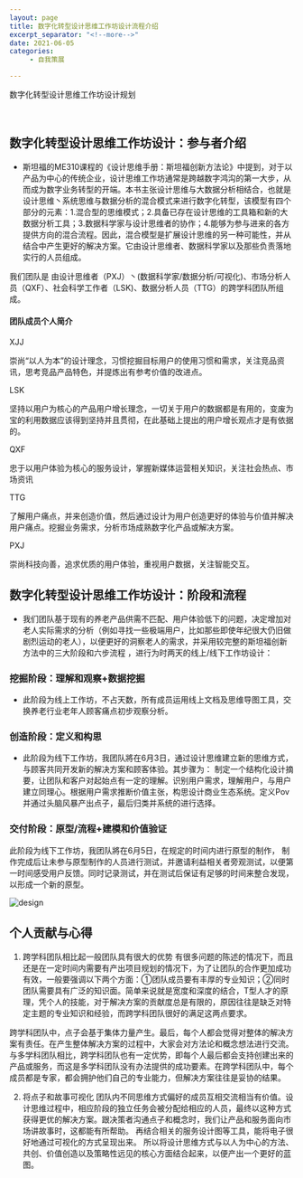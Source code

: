 ```yaml
---
layout: page
title: 数字化转型设计思维工作坊设计流程介绍
excerpt_separator: "<!--more-->"
date: 2021-06-05
categories:
     - 自我策展

---
```

数字化转型设计思维工作坊设计规划
<!--more-->
&nbsp;
## 数字化转型设计思维工作坊设计：参与者介绍
* 斯坦福的ME310课程的《设计思维手册：斯坦福创新方法论》中提到，对于以产品为中心的传统企业，设计思维工作坊通常是跨越数字鸿沟的第一大步，从而成为数字业务转型的开端。本书主张设计思维与大数据分析相结合，也就是设计思维丶系统思维与数据分析的混合模式来进行数字化转型，该模型有四个部分的元素：1.混合型的思维模式；2.具备已存在设计思维的工具箱和新的大数据分析工具；3.数据科学家与设计思维者的协作；4.能够为参与进来的各方提供方向的混合流程。因此，混合模型是扩展设计思维的另一种可能性，并从结合中产生更好的解决方案。它由设计思维者、数据科学家以及那些负责落地实行的人员组成。

我们团队是 由设计思维者（PXJ）丶(数据科学家/数据分析/可视化)、市场分析人员（QXF）、社会科学工作者（LSK)、数据分析人员（TTG）的跨学科团队所组成。

#### 团队成员个人简介

XJJ

崇尚“以人为本”的设计理念，习惯挖掘目标用户的使用习惯和需求，关注竞品资讯，思考竞品产品特色，并提炼出有参考价值的改进点。

LSK

坚持以用户为核心的产品用户增长理念，一切关于用户的数据都是有用的，变废为宝的利用数据应该得到坚持并且贯彻，在此基础上提出的用户增长观点才是有依据的。

QXF

忠于以用户体验为核心的服务设计，掌握新媒体运营相关知识，关注社会热点、市场资讯

TTG

了解用户痛点，并来创造价值，然后通过设计为用户创造更好的体验与价值并解决用户痛点。挖掘业务需求，分析市场成熟数字化产品或解决方案。

PXJ

崇尚科技向善，追求优质的用户体验，重视用户数据，关注智能交互。


## 数字化转型设计思维工作坊设计：阶段和流程
* 我们团队基于现有的养老产品供需不匹配、用户体验低下的问题，决定增加对老人实际需求的分析（例如寻找一些极端用户，比如那些即使年纪很大仍旧做剧烈运动的老人），以便更好的洞察老人的需求，并采用较完整的斯坦福创新方法中的三大阶段和六步流程 ，进行为时两天的线上/线下工作坊设计：
### 挖掘阶段：理解和观察+数据挖掘
* 此阶段为线上工作坊，不占天数，所有成员运用线上文档及思维导图工具，交换养老行业老年人顾客痛点初步观察分析。
### 创造阶段：定义和构思
* 此阶段为线下工作坊，我团队將在6月3日，通过设计思维建立新的思维方式，与顾客共同开发新的解决方案和顾客体验。其步骤为： 制定一个结构化设计摘要，让团队和客户对起始点有一定的理解。识别用户需求，理解用户，与用户建立同理心。根据用户需求推断价值主张，构思设计商业生态系统。定义Pov并通过头脑风暴产出点子，最后归类并系统的进行选择。
### 交付阶段：原型/流程+建模和价值验证
此阶段为线下工作坊，我团队將在6月5日，在规定的时间内进行原型的制作， 制作完成后让未参与原型制作的人员进行测试，并邀请利益相关者旁观测试，以便第一时间感受用户反馈。同时记录测试，并在测试后保证有足够的时间来整合发现，以形成一个新的原型。

![design](https://gitee.com/EdisonQXF/Xiaofeng/raw/gh-pages/assets/images/gzfdesign.png)

## 个人贡献与心得

1. 跨学科团队相比起一般团队具有很大的优势
有很多问题的陈述的情况下，而且还是在一定时间内需要有产出项目规划的情况下，为了让团队的合作更加成功有效，一般要强调以下两个方面：①团队成员要有丰厚的专业知识；②同时团队需要具有广泛的知识面。简单来说就是宽度和深度的结合，T型人才的原理，凭个人的技能，对于解决方案的贡献度总是有限的，原因往往是缺乏对特定主题的专业知识和经验，而跨学科团队很好的满足这两点要求。

跨学科团队中，点子会基于集体力量产生。最后，每个人都会觉得对整体的解决方案有责任。在产生整体解决方案的过程中，大家会对方法论和概念想法进行交流。与多学科团队相比，跨学科团队也有一定优势，即每个人最后都会支持创建出来的产品或服务，而这是多学科团队没有办法提供的成功要素。在跨学科团队中，每个成员都是专家，都会拥护他们自己的专业能力，但解决方案往往是妥协的结果。

2. 将点子和故事可视化
团队内不同思维方式偏好的成员互相交流相当有价值。设计思维过程中，相应阶段的独立任务会被分配给相应的人员，最终以这种方式获得更优的解决方案。跟决策者沟通点子和概念时，我们让产品和服务面向市场讲故事时，这都能有所帮助。
再结合相关的服务设计图等工具，能将电子很好地通过可视化的方式呈现出来。
所以将设计思维方式与以人为中心的方法、共创、价值创造以及策略性远见的核心方面结合起来，以便产出一个更好的蓝图。